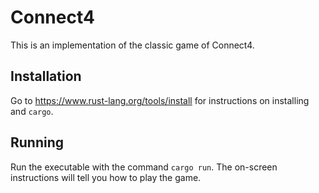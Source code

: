 # Connect4

This is an implementation of the classic game of Connect4.

## Installation

Go to https://www.rust-lang.org/tools/install for instructions on
installing and `cargo`.

## Running

Run the executable with the command `cargo run`. The on-screen instructions will
tell you how to play the game.